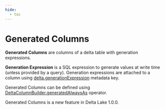 ```yaml
---
hide:
  - toc
---
```


# Generated Columns

**Generated Columns** are columns of a delta table with generation expressions.

**Generation Expression** is a SQL expression to generate values at write time (unless provided by a query). Generation expressions are attached to a column using [delta.generationExpression](../DeltaSourceUtils.md) metadata key.

Generated Columns can be defined using [DeltaColumnBuilder.generatedAlwaysAs](../DeltaColumnBuilder.md#generatedAlwaysAs) operator.

Generated Columns is a new feature in Delta Lake 1.0.0.
